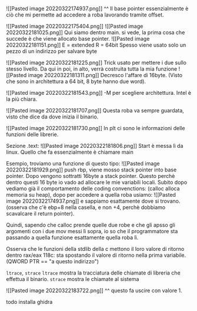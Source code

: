 ![[Pasted image 20220322174937.png]]
^^ Il base pointer essenzialmente è ciò che mi permette ad accedere a roba lavorando tramite offset.

![[Pasted image 20220322175404.png]]
![[Pasted image 20220322181025.png]]
Qui siamo dentro main. si vede, la prima cosa che succede è che viene allocato base pointer.
![[Pasted image 20220322181151.png]]
E = extended
R = 64bit
Spesso viene usato solo un pezzo di un indirizzo per salvare byte 

![[Pasted image 20220322181225.png]]
Trick usato per mettere i due sullo stesso livello. Da qui in poi, in alto, verrà costruita tutta la mia funzione
![[Pasted image 20220322181311.png]]
Decresco l'affare di 16byte. (Visto che sono in architettura a 64 bit, 8 byte hanno due word).

![[Pasted image 20220322181543.png]]
-M per scegliere architettura. Intel è la più chiara.

![[Pasted image 20220322181707.png]]
Questa roba va sempre guardata, visto che dice da dove inizia il binario.

![[Pasted image 20220322181730.png]]
In plt ci sono le informazioni delle funzioni delle librerie.

Sezione .text:
![[Pasted image 20220322181806.png]]
Start è messa lì da linux. Quello che fa essenzialmente è chiamare main

Esempio, troviamo una funzione di questo tipo:
![[Pasted image 20220322181929.png]]
push rbp, viene mosso stack pointer into base pointer. Dopo vengono sottratti 16byte a stack pointer. Questo perchè dentro questi 16 byte io vado ad allocare le mie variabili locali. Subito dopo vediamo già il comportamento delle coding convenctions: (calloc alloca memoria su heap), dopo per accedere a quella roba usiamo:
![[Pasted image 20220322174937.png]] e sappiamo esattamente dove si trovano. (osserva che c'è ebp+8 nella casella, e non +4, perchè dobbiamo scavalcare il return pointer).

Quindi, sapendo che calloc prende quelle due robe e che gli apsso gli argomenti con i due mov messi lì sopra, io so che il programmatore sta passando a quella funzione esattamente quella roba lì.

Osserva che le funzioni della stdlib della c mettono il loro valore di ritorno dentro rax/eax
118c: sta spostando il valore di ritorno nella prima variabile.
(QWORD PTR == "a questo indirizzo")

`ltrace`, `strace`
`ltrace` mostra la tracciatura delle chiamate di libreria che effettua il binario.
`strace` mostra le chiamate al sistema

![[Pasted image 20220322183722.png]]
^^ questo fa uscire con valore 1.


todo installa ghidra